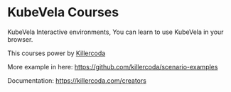 # KubeVela Courses

KubeVela Interactive environments, You can learn to use KubeVela in your browser.

This courses power by [Killercoda](https://killercoda.com)

More example in here:  https://github.com/killercoda/scenario-examples

Documentation: https://killercoda.com/creators
